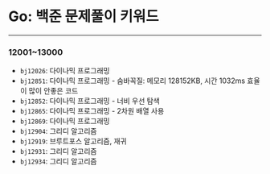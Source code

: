 # Go: 백준 문제풀이 키워드

---

### 12001~13000

- `bj12026`: 다이나믹 프로그래밍
- `bj12851`: 다이나믹 프로그래밍 - 숨바꼭질: 메모리 128152KB, 시간 1032ms 효율이 많이 안좋은 코드
- `bj12852`: 다이나믹 프로그래밍 - 너비 우선 탐색
- `bj12865`: 다이나믹 프로그래밍 - 2차원 배열 사용
- `bj12869`: 다이나믹 프로그래밍
- `bj12904`: 그리디 알고리즘
- `bj12919`: 브루트포스 알고리즘, 재귀
- `bj12931`: 그리디 알고리즘
- `bj12934`: 그리디 알고리즘
